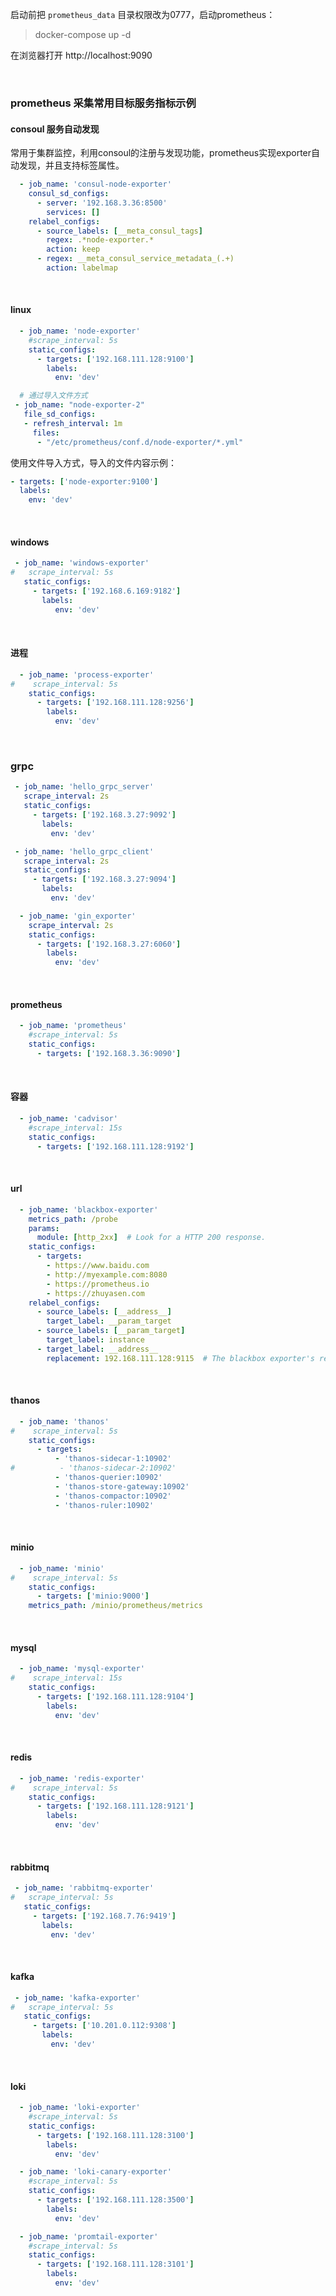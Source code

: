 启动前把 `prometheus_data` 目录权限改为0777，启动prometheus：

> docker-compose up -d


在浏览器打开 http://localhost:9090

<br>

### prometheus 采集常用目标服务指标示例

#### consoul 服务自动发现

常用于集群监控，利用consoul的注册与发现功能，prometheus实现exporter自动发现，并且支持标签属性。

```yaml
  - job_name: 'consul-node-exporter'
    consul_sd_configs:
      - server: '192.168.3.36:8500'
        services: []  
    relabel_configs:
      - source_labels: [__meta_consul_tags]
        regex: .*node-exporter.*
        action: keep
      - regex: __meta_consul_service_metadata_(.+)
        action: labelmap
```

<br>

#### linux

```yaml
  - job_name: 'node-exporter'
    #scrape_interval: 5s
    static_configs:
      - targets: ['192.168.111.128:9100']
        labels:
          env: 'dev'

  # 通过导入文件方式
 - job_name: "node-exporter-2"
   file_sd_configs:
   - refresh_interval: 1m
     files: 
      - "/etc/prometheus/conf.d/node-exporter/*.yml"
```

使用文件导入方式，导入的文件内容示例：

```yaml
- targets: ['node-exporter:9100']
  labels:
    env: 'dev'
```

<br>

#### windows

```yaml
 - job_name: 'windows-exporter'
#   scrape_interval: 5s
   static_configs:
     - targets: ['192.168.6.169:9182']
       labels:
          env: 'dev'
```

<br>

#### 进程

```yaml
  - job_name: 'process-exporter'
#    scrape_interval: 5s
    static_configs:
      - targets: ['192.168.111.128:9256']
        labels:
          env: 'dev'
```

<br>

### grpc

```yaml
 - job_name: 'hello_grpc_server'
   scrape_interval: 2s
   static_configs:
     - targets: ['192.168.3.27:9092']
       labels:
         env: 'dev'

 - job_name: 'hello_grpc_client'
   scrape_interval: 2s
   static_configs:
     - targets: ['192.168.3.27:9094']
       labels:
         env: 'dev'

  - job_name: 'gin_exporter'
    scrape_interval: 2s
    static_configs:
      - targets: ['192.168.3.27:6060']
        labels:
          env: 'dev'
```

<br>


#### prometheus

```yaml
  - job_name: 'prometheus'
    #scrape_interval: 5s
    static_configs:
      - targets: ['192.168.3.36:9090']
```

</br>

#### 容器

```yaml
  - job_name: 'cadvisor'
    #scrape_interval: 15s
    static_configs:
      - targets: ['192.168.111.128:9192']
```

<br>

#### url

```yaml
  - job_name: 'blackbox-exporter'
    metrics_path: /probe
    params:
      module: [http_2xx]  # Look for a HTTP 200 response.
    static_configs:
      - targets:
        - https://www.baidu.com
        - http://myexample.com:8080
        - https://prometheus.io
        - https://zhuyasen.com
    relabel_configs:
      - source_labels: [__address__]
        target_label: __param_target
      - source_labels: [__param_target]
        target_label: instance
      - target_label: __address__
        replacement: 192.168.111.128:9115  # The blackbox exporter's real hostname:port.
```
</br>

#### thanos

```yaml
  - job_name: 'thanos'
#    scrape_interval: 5s
    static_configs:
      - targets:
          - 'thanos-sidecar-1:10902'
#          - 'thanos-sidecar-2:10902'
          - 'thanos-querier:10902'
          - 'thanos-store-gateway:10902'
          - 'thanos-compactor:10902'
          - 'thanos-ruler:10902'
```

<br>

#### minio

```yaml
  - job_name: 'minio'
#    scrape_interval: 5s
    static_configs:
      - targets: ['minio:9000']
    metrics_path: /minio/prometheus/metrics
```

</br>

#### mysql

```yaml
  - job_name: 'mysql-exporter'
#    scrape_interval: 15s
    static_configs:
      - targets: ['192.168.111.128:9104']
        labels:
          env: 'dev'
```

</br>

#### redis

```yaml
  - job_name: 'redis-exporter'
#    scrape_interval: 5s
    static_configs:
      - targets: ['192.168.111.128:9121']
        labels:
          env: 'dev'
```

</br>

#### rabbitmq

```yaml
 - job_name: 'rabbitmq-exporter'
#   scrape_interval: 5s
   static_configs:
     - targets: ['192.168.7.76:9419']
       labels:
         env: 'dev'
```

</br>

#### kafka

```yaml
 - job_name: 'kafka-exporter'
#   scrape_interval: 5s
   static_configs:
     - targets: ['10.201.0.112:9308']
       labels:
         env: 'dev'
```

</br>

#### loki

```yaml
  - job_name: 'loki-exporter'
    #scrape_interval: 5s
    static_configs:
      - targets: ['192.168.111.128:3100']
        labels:
          env: 'dev'

  - job_name: 'loki-canary-exporter'
    #scrape_interval: 5s
    static_configs:
      - targets: ['192.168.111.128:3500']
        labels:
          env: 'dev'

  - job_name: 'promtail-exporter'
    #scrape_interval: 5s
    static_configs:
      - targets: ['192.168.111.128:3101']
        labels:
          env: 'dev'
```

</br>
